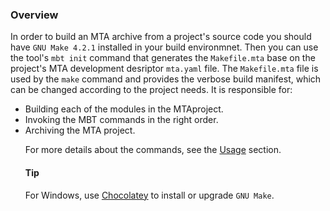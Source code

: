 ### Overview

In order to build an MTA archive from a project's source code you should have `GNU Make 4.2.1` installed in your build environmnet. Then you can use the tool's  `mbt init` command that generates the `Makefile.mta` base on the project's MTA development desriptor `mta.yaml` file. The `Makefile.mta` file is used by the `make` command and provides the verbose build manifest, which can be changed according to the project needs. It is responsible for: <ul><li>Building each of the modules in the MTAproject.<li>Invoking the MBT commands in the right order.<li>Archiving the MTA project.
<br>

For more details about the commands, see the [Usage](usage.md) section.


#### Tip

For Windows, use [Chocolatey](https://chocolatey.org/packages/make) to install or upgrade `GNU Make`.
